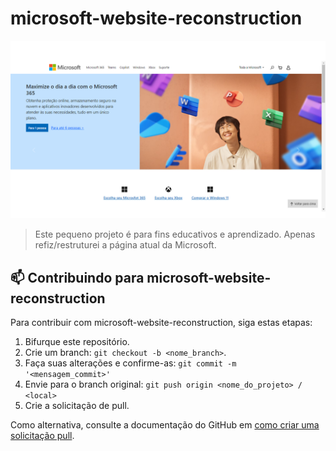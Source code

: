 # microsoft-website-reconstruction


<img src="assets/img/image.png" alt="Imagem site">

> Este pequeno projeto é para fins educativos e aprendizado. Apenas refiz/restruturei a página atual da Microsoft.

## 📫 Contribuindo para microsoft-website-reconstruction

Para contribuir com microsoft-website-reconstruction, siga estas etapas:

1. Bifurque este repositório.
2. Crie um branch: `git checkout -b <nome_branch>`.
3. Faça suas alterações e confirme-as: `git commit -m '<mensagem_commit>'`
4. Envie para o branch original: `git push origin <nome_do_projeto> / <local>`
5. Crie a solicitação de pull.

Como alternativa, consulte a documentação do GitHub em [como criar uma solicitação pull](https://help.github.com/en/github/collaborating-with-issues-and-pull-requests/creating-a-pull-request).


